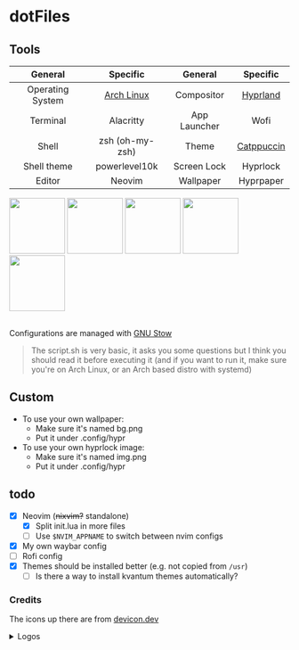 # dotFiles

## Tools
| General          | Specific                            | General      | Specific                                    |
|:----------------:|:-----------------------------------:|:------------:|:-------------------------------------------:|
| Operating System | [Arch Linux](https://archlinux.org) | Compositor   | [Hyprland](https://hyprland.org)            |
| Terminal         | Alacritty                           | App Launcher | Wofi                                        |
| Shell            | zsh (oh-my-zsh)                     | Theme        | [Catppuccin](https://github.com/catppuccin) |
| Shell theme      | powerlevel10k                       | Screen Lock  | Hyprlock                                    |
| Editor           | Neovim                              | Wallpaper    | Hyprpaper                                   |

<div>
   <img width="100" src="https://cdn.jsdelivr.net/gh/devicons/devicon@latest/icons/archlinux/archlinux-original.svg" />
   <img width="100" src="https://cdn.jsdelivr.net/gh/devicons/devicon@latest/icons/bash/bash-original.svg" />
   <img width="100" src="https://cdn.jsdelivr.net/gh/devicons/devicon@latest/icons/neovim/neovim-original.svg" />
   <img width="100" src="https://cdn.jsdelivr.net/gh/devicons/devicon@latest/icons/lua/lua-original.svg" />
   <img width="100" src="https://cdn.jsdelivr.net/gh/devicons/devicon@latest/icons/css3/css3-original.svg" />
</div>
<br />

Configurations are managed with [GNU Stow](https://www.gnu.org/software/stow)

> The script.sh is very basic, it asks you some questions but I think you should read it before executing it (and if you want to run it, make sure you're on Arch Linux, or an Arch based distro with systemd)

## Custom
- To use your own wallpaper:
   - Make sure it's named bg.png
   - Put it under .config/hypr
- To use your own hyprlock image:
   - Make sure it's named img.png
   - Put it under .config/hypr

## todo
- [x] Neovim (~~nixvim?~~ standalone)
   - [x] Split init.lua in more files
   - [ ] Use `$NVIM_APPNAME` to switch between nvim configs
- [x] My own waybar config
- [ ] Rofi config
- [x] Themes should be installed better (e.g. not copied from `/usr`)
   - [ ] Is there a way to install kvantum themes automatically?
     
### Credits
The icons up there are from [devicon.dev](https://devicon.dev)

<details>
    <summary>Logos</summary>
    All logos are property of their respective owners
</details>

